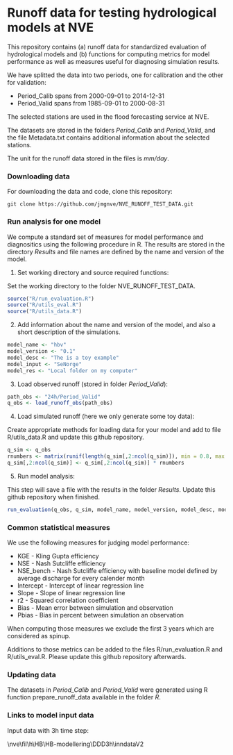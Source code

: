 Runoff data for testing hydrological models at NVE
==================================================

This repository contains (a) runoff data for standardized evaluation of hydrological models and (b) functions for computing metrics for model performance as well as measures useful for diagnosing simulation results.

We have splitted the data into two periods, one for calibration and the other for validation:

* Period_Calib spans from 2000-09-01 to 2014-12-31
* Period_Valid spans from 1985-09-01 to 2000-08-31

The selected stations are used in the flood forecasting service at NVE.

The datasets are stored in the folders *Period_Calib* and *Period_Valid*, and the file Metadata.txt contains additional information about the selected stations.

The unit for the runoff data stored in the files is *mm/day*.

### Downloading data

For downloading the data and code, clone this repository:

`git clone https://github.com/jmgnve/NVE_RUNOFF_TEST_DATA.git`

### Run analysis for one model

We compute a standard set of measures for model performance and diagnositics using the following procedure in R. The results are stored in the directory *Results* and file names are defined by the name and version of the model.

1) Set working directory and source required functions:

Set the working directory to the folder NVE_RUNOFF_TEST_DATA.

```R
source("R/run_evaluation.R")
source("R/utils_eval.R")
source("R/utils_data.R")
```

2) Add information about the name and version of the model, and also a short description of the simulations.

```R
model_name <- "hbv"
model_version <- "0.1"
model_desc <- "The is a toy example"
model_input <- "SeNorge"
model_res <- "Local folder on my computer"
```

3) Load observed runoff (stored in folder *Period_Valid*):

```R
path_obs <- "24h/Period_Valid"
q_obs <- load_runoff_obs(path_obs)
```

4) Load simulated runoff (here we only generate some toy data):

Create appropriate methods for loading data for your model and add to file R/utils_data.R and update this github repository.

```R
q_sim <- q_obs
rnumbers <- matrix(runif(length(q_sim[,2:ncol(q_sim)]), min = 0.8, max = 1.2), nrow(q_sim), ncol(q_sim)-1)
q_sim[,2:ncol(q_sim)] <- q_sim[,2:ncol(q_sim)] * rnumbers
```

5) Run model analysis:

This step will save a file with the results in the folder *Results*. Update this github repository when finished.

```R
run_evaluation(q_obs, q_sim, model_name, model_version, model_desc, model_input, model_res)
```

### Common statistical measures

We use the following measures for judging model performance:

* KGE - Kling Gupta efficiency
* NSE - Nash Sutcliffe efficiency
* NSE_bench - Nash Sutcliffe efficiency with baseline model defined by average discharge for every calender month
* Intercept - Intercept of linear regression line
* Slope - Slope of linear regression line
* r2 - Squared correlation coefficient
* Bias - Mean error between simulation and observation
* Pbias - Bias in percent between simulation an observation

When computing those measures we exclude the first 3 years which are considered as spinup.

Additions to those metrics can be added to the files R/run_evaluation.R and R/utils_eval.R. Please update this github repository afterwards.

### Updating data

The datasets in *Period_Calib* and *Period_Valid* were generated using R function prepare_runoff_data available in the folder *R*.

### Links to model input data

Input data with 3h time step:

\\nve\fil\h\HB\HB-modellering\DDD3h\inndataV2


